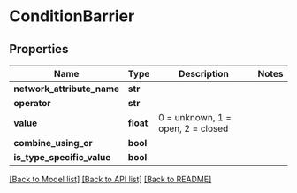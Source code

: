 # ConditionBarrier

## Properties
Name | Type | Description | Notes
------------ | ------------- | ------------- | -------------
**network_attribute_name** | **str** |  | 
**operator** | **str** |  | 
**value** | **float** | 0 &#x3D; unknown, 1 &#x3D; open, 2 &#x3D; closed | 
**combine_using_or** | **bool** |  | 
**is_type_specific_value** | **bool** |  | 

[[Back to Model list]](../README.md#documentation-for-models) [[Back to API list]](../README.md#documentation-for-api-endpoints) [[Back to README]](../README.md)

